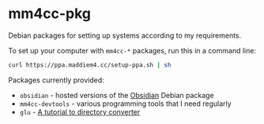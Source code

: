 # mm4cc-pkg

Debian packages for setting up systems according to my requirements.

To set up your computer with `mm4cc-*` packages, run this in a command line:

```bash
curl https://ppa.maddiem4.cc/setup-ppa.sh | sh
```

Packages currently provided:

 * `obsidian` - hosted versions of the [Obsidian](https://obsidian.md/) Debian package
 * `mm4cc-devtools` - various programming tools that I need regularly
 * `glu` - [A tutorial to directory converter](https://github.com/MaddieM4/glu)
